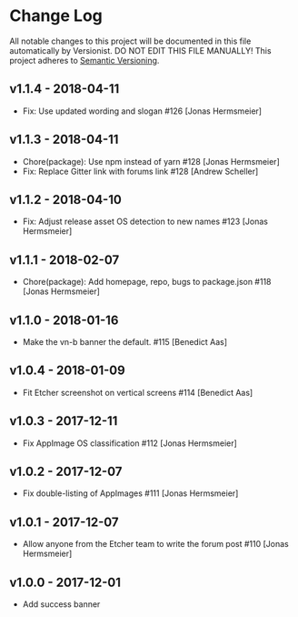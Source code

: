 # Change Log

All notable changes to this project will be documented in this file
automatically by Versionist. DO NOT EDIT THIS FILE MANUALLY!
This project adheres to [Semantic Versioning](http://semver.org/).

## v1.1.4 - 2018-04-11

* Fix: Use updated wording and slogan #126 [Jonas Hermsmeier]

## v1.1.3 - 2018-04-11

* Chore(package): Use npm instead of yarn #128 [Jonas Hermsmeier]
* Fix: Replace Gitter link with forums link #128 [Andrew Scheller]

## v1.1.2 - 2018-04-10

* Fix: Adjust release asset OS detection to new names #123 [Jonas Hermsmeier]

## v1.1.1 - 2018-02-07

* Chore(package): Add homepage, repo, bugs to package.json #118 [Jonas Hermsmeier]

## v1.1.0 - 2018-01-16

* Make the vn-b banner the default. #115 [Benedict Aas]

## v1.0.4 - 2018-01-09

* Fit Etcher screenshot on vertical screens #114 [Benedict Aas]

## v1.0.3 - 2017-12-11

* Fix AppImage OS classification #112 [Jonas Hermsmeier]

## v1.0.2 - 2017-12-07

* Fix double-listing of AppImages #111 [Jonas Hermsmeier]

## v1.0.1 - 2017-12-07

* Allow anyone from the Etcher team to write the forum post #110 [Jonas Hermsmeier]

## v1.0.0 - 2017-12-01

* Add success banner
